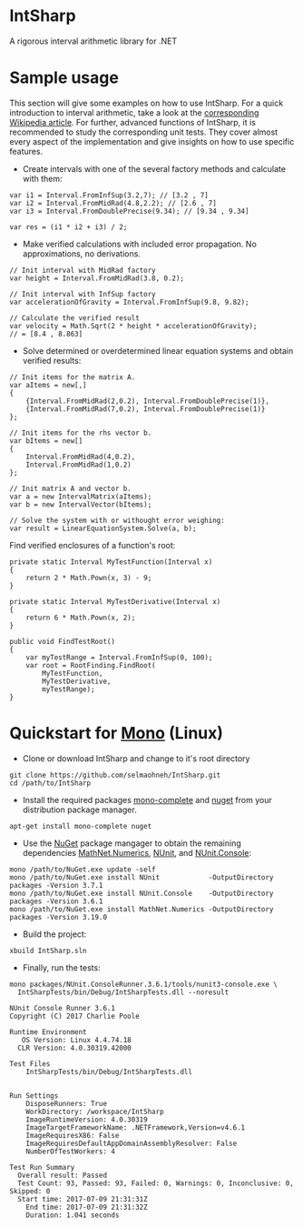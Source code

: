 # IntSharp

A rigorous interval arithmetic library for .NET

# Sample usage

This section will give some examples on how to use IntSharp.
For a quick introduction to interval arithmetic, take a look at the [corresponding Wikipedia article](https://en.wikipedia.org/wiki/Interval_arithmetic).
For further, advanced functions of IntSharp, it is recommended to study the corresponding unit tests. They cover almost every aspect of
the implementation and give insights on how to use specific features.

* Create intervals with one of the several factory methods and calculate with them:

```
var i1 = Interval.FromInfSup(3.2,7); // [3.2 , 7]
var i2 = Interval.FromMidRad(4.8,2.2); // [2.6 , 7]
var i3 = Interval.FromDoublePrecise(9.34); // [9.34 , 9.34]

var res = (i1 * i2 + i3) / 2;
```

* Make verified calculations with included error propagation. No approximations, no derivations.

```
// Init interval with MidRad factory
var height = Interval.FromMidRad(3.8, 0.2);

// Init interval with InfSup factory
var accelerationOfGravity = Interval.FromInfSup(9.8, 9.82);

// Calculate the verified result
var velocity = Math.Sqrt(2 * height * accelerationOfGravity);
// = [8.4 , 8.863]
```

* Solve determined or overdetermined linear equation systems and obtain verified results:

```
// Init items for the matrix A.
var aItems = new[,]
{
    {Interval.FromMidRad(2,0.2), Interval.FromDoublePrecise(1)},
    {Interval.FromMidRad(7,0.2), Interval.FromDoublePrecise(1)}
};

// Init items for the rhs vector b.
var bItems = new[]
{
    Interval.FromMidRad(4,0.2),
    Interval.FromMidRad(1,0.2)
};

// Init matrix A and vector b.
var a = new IntervalMatrix(aItems);
var b = new IntervalVector(bItems);

// Solve the system with or withought error weighing:
var result = LinearEquationSystem.Solve(a, b);
```

Find verified enclosures of a function's root:

```
private static Interval MyTestFunction(Interval x)
{
    return 2 * Math.Pown(x, 3) - 9;
}

private static Interval MyTestDerivative(Interval x)
{
    return 6 * Math.Pown(x, 2);
}

public void FindTestRoot()
{
    var myTestRange = Interval.FromInfSup(0, 100);
    var root = RootFinding.FindRoot(
        MyTestFunction, 
        MyTestDerivative,
        myTestRange);
}
```

# Quickstart for [Mono](http://www.mono-project.com/) (Linux)

* Clone or download IntSharp and change to it's root directory

```
git clone https://github.com/selmaohneh/IntSharp.git
cd /path/to/IntSharp
```

* Install the required packages [mono-complete](https://packages.debian.org/stretch/mono-complete)
and [nuget](https://packages.debian.org/stretch/nuget) from your distribution package manager.

```
apt-get install mono-complete nuget
```

* Use the [NuGet](https://www.nuget.org/) package mangager to obtain the remaining dependencies
[MathNet.Numerics](https://www.nuget.org/packages/MathNet.Numerics/3.19.0),
[NUnit](https://www.nuget.org/packages/NUnit/3.7.1), and
[NUnit.Console](https://www.nuget.org/packages/NUnit.Console/3.6.1):


```
mono /path/to/NuGet.exe update -self
mono /path/to/NuGet.exe install NUnit            -OutputDirectory packages -Version 3.7.1
mono /path/to/NuGet.exe install NUnit.Console    -OutputDirectory packages -Version 3.6.1
mono /path/to/NuGet.exe install MathNet.Numerics -OutputDirectory packages -Version 3.19.0
```

* Build the project:

```
xbuild IntSharp.sln
```

* Finally, run the tests:

```
mono packages/NUnit.ConsoleRunner.3.6.1/tools/nunit3-console.exe \
  IntSharpTests/bin/Debug/IntSharpTests.dll --noresult
```
```
NUnit Console Runner 3.6.1
Copyright (C) 2017 Charlie Poole

Runtime Environment
   OS Version: Linux 4.4.74.18
  CLR Version: 4.0.30319.42000

Test Files
    IntSharpTests/bin/Debug/IntSharpTests.dll


Run Settings
    DisposeRunners: True
    WorkDirectory: /workspace/IntSharp
    ImageRuntimeVersion: 4.0.30319
    ImageTargetFrameworkName: .NETFramework,Version=v4.6.1
    ImageRequiresX86: False
    ImageRequiresDefaultAppDomainAssemblyResolver: False
    NumberOfTestWorkers: 4

Test Run Summary
  Overall result: Passed
  Test Count: 93, Passed: 93, Failed: 0, Warnings: 0, Inconclusive: 0, Skipped: 0
  Start time: 2017-07-09 21:31:31Z
    End time: 2017-07-09 21:31:32Z
    Duration: 1.041 seconds
```
